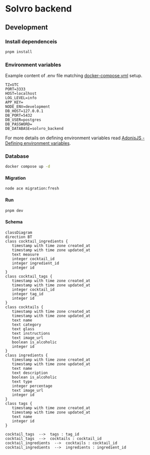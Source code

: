 # Solvro backend

## Development

### Install dependenceis

```bash
pnpm install
```

### Environment variables

Example content of .env file matching [docker-compose.yml](docker-compose.yml) setup.

```env
TZ=UTC
PORT=3333
HOST=localhost
LOG_LEVEL=info
APP_KEY=
NODE_ENV=development
DB_HOST=127.0.0.1
DB_PORT=5432
DB_USER=postgres
DB_PASSWORD=
DB_DATABASE=solvro_backend
```

For more details on defining environment variables read [AdonisJS - Defining environment variables](https://docs.adonisjs.com/guides/getting-started/environment-variables#defining-environment-variables).

### Database

```bash
docker compose up -d
```

#### Migration

```bash
node ace migration:fresh
```

#### Run

```bash
pnpm dev
```

#### Schema

```mermaid
classDiagram
direction BT
class cocktail_ingredients {
   timestamp with time zone created_at
   timestamp with time zone updated_at
   text measure
   integer cocktail_id
   integer ingredient_id
   integer id
}
class cocktail_tags {
   timestamp with time zone created_at
   timestamp with time zone updated_at
   integer cocktail_id
   integer tag_id
   integer id
}
class cocktails {
   timestamp with time zone created_at
   timestamp with time zone updated_at
   text name
   text category
   text glass
   text instructions
   text image_url
   boolean is_alcoholic
   integer id
}
class ingredients {
   timestamp with time zone created_at
   timestamp with time zone updated_at
   text name
   text description
   boolean is_alcoholic
   text type
   integer percentage
   text image_url
   integer id
}
class tags {
   timestamp with time zone created_at
   timestamp with time zone updated_at
   text name
   integer id
}

cocktail_tags  -->  tags : tag_id
cocktail_tags  -->  cocktails : cocktail_id
cocktail_ingredients  -->  cocktails : cocktail_id
cocktail_ingredients  -->  ingredients : ingredient_id
```

